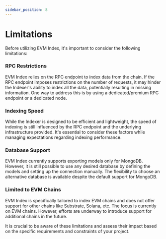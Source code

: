 ```yaml
---
sidebar_position: 8
---
```


# Limitations

Before utilizing EVM Index, it's important to consider the following limitations:

### RPC Restrictions
EVM Index relies on the RPC endpoint to index data from the chain. If the RPC endpoint imposes restrictions on the number of requests, it may hinder the Indexer's ability to index all the data, potentially resulting in missing information. One way to address this is by using a dedicated/premium RPC endpoint or a dedicated node.

### Indexing Speed
While the Indexer is designed to be efficient and lightweight, the speed of indexing is still influenced by the RPC endpoint and the underlying infrastructure provided. It's essential to consider these factors while managing expectations regarding indexing performance.

### Database Support
EVM Index currently supports exporting models only for MongoDB. However, it is still possible to use any desired database by defining the models and setting up the connection manually. The flexibility to choose an alternative database is available despite the default support for MongoDB.

### Limited to EVM Chains
EVM Index is specifically tailored to index EVM chains and does not offer support for other chains like Substrate, Solana, etc. The focus is currently on EVM chains. However, efforts are underway to introduce support for additional chains in the future.

It is crucial to be aware of these limitations and assess their impact based on the specific requirements and constraints of your project.